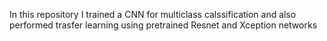 In this repository I trained a CNN for multiclass calssification and also performed trasfer learning using pretrained Resnet and Xception networks
